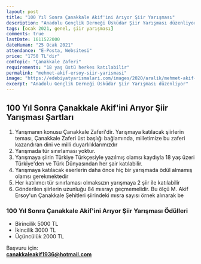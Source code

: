```yaml
---
layout: post
title: "100 Yıl Sonra Çanakkale Akif'ini Arıyor Şiir Yarışması"
description: "Anadolu Gençlik Derneği Üsküdar Şiir Yarışması düzenliyor"
tags: [ocak 2021, genel, şiir yarışması]
comments: true
lastDate: 1611522000 
dateHuman: "25 Ocak 2021"
attendance: "E-Posta, Websitesi"
price: "1750 TL'dir"
comTopic: "Çanakkale Zaferi"
requirements: "18 yaş üstü herkes katılabilir"
permalink: "mehmet-akif-ersoy-siir-yarismasi"
image: "https://edebiyatyarismalari.com/images/2020/aralik/mehmet-akif-ersoy-siir-yarismasi.jpg"
excerpt: "Anadolu Gençlik Derneği Üsküdar Şiir Yarışması düzenliyor"
---
```


## 100 Yıl Sonra Çanakkale Akif'ini Arıyor Şiir Yarışması Şartları
1. Yarışmanın konusu Çanakkale Zaferi'dir. Yarışmaya katılacak şiirlerin teması, Çanakkale Zaferi üst başlığı bağlamında, milletimize bu zaferi kazandıran dini ve milli duyarlılıklarımızdır
2. Yarışmada tür sınırlaması yoktur.
3. Yarışmaya şiirin Türkiye Türkçesiyle yazılmış olamsı kaydıyla 18 yaş üzeri Türkiye'den ve Türk Dünyasından her şair katılabilir.
4. Yarışmaya katılacak eserlerin daha önce hiç bir yarışmada ödül almamış olamsı gerekmektedir
5. Her katılımcı tür sınırlaması olmaksızın yarışmaya 2 şiir ile katılabilir
6. Gönderilen şiirlerin uzunluğu 84 mısrayı geçmemelidir. Bu ölçü M. Akif Ersoy'un Çanakkale Şehitleri şiirindeki mısra sayısı örnek alınarak be

### 100 Yıl Sonra Çanakkale Akif'ini Arıyor Şiir Yarışması Ödülleri
- Birincilik 5000 TL
- İkincilik 3000 TL
- Üçüncülük 2000 TL

Başvuru için:  
**canakkaleakif1936@hotmail.com**
